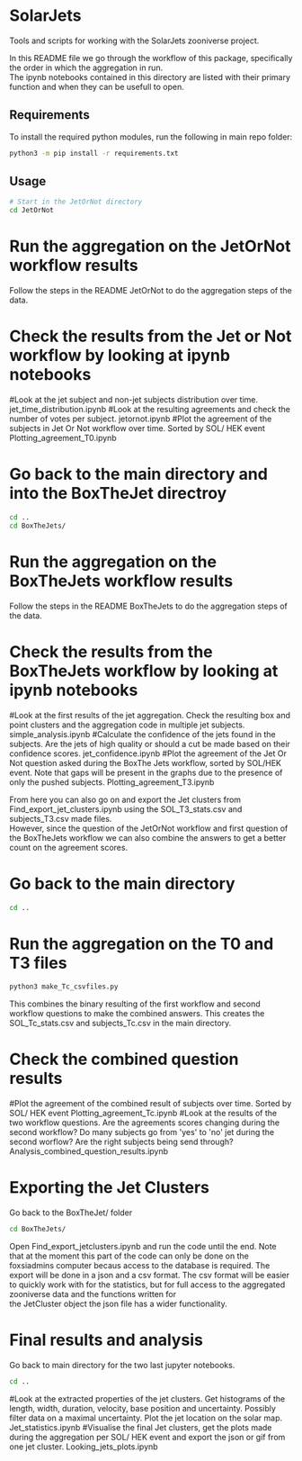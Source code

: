 # SolarJets
Tools and scripts for working with the SolarJets zooniverse project.   

In this README file we go through the workflow of this package, specifically the order in which the aggregation in run.  
The ipynb notebooks contained in this directory are listed with their primary function and when they can be usefull to open. 

## Requirements
To install the required python modules, run the following in main repo folder:
```bash
python3 -m pip install -r requirements.txt
```

## Usage


``` bash
# Start in the JetOrNot directory
cd JetOrNot
``` 

# Run the aggregation on the JetOrNot workflow results
Follow the steps in the README JetOrNot to do the aggregation steps of the data. 

# Check the results from the Jet or Not workflow by looking at ipynb notebooks
#Look at the jet subject and non-jet subjects distribution over time.
jet_time_distribution.ipynb
#Look at the resulting agreements and check the number of votes per subject.
jetornot.ipynb
#Plot the agreement of the subjects in Jet Or Not workflow over time. Sorted by SOL/ HEK event
Plotting_agreement_T0.ipynb

# Go back to the main directory and into the BoxTheJet directroy
``` bash
cd ..
cd BoxTheJets/
```

# Run the aggregation on the BoxTheJets workflow results
Follow the steps in the README BoxTheJets to do the aggregation steps of the data.

# Check the results from the BoxTheJets workflow by looking at ipynb notebooks
#Look at the first results of the jet aggregation. Check the resulting box and point clusters and the aggregation code in multiple jet subjects. 
simple_analysis.ipynb
#Calculate the confidence of the jets found in the subjects. Are the jets of high quality or should a cut be made based on their confidence scores. 
jet_confidence.ipynb
#Plot the agreement of the Jet Or Not question asked during the BoxThe Jets workflow, sorted by SOL/HEK event. Note that gaps will be present in the graphs due to the presence of only the pushed subjects. 
Plotting_agreement_T3.ipynb

From here you can also go on and export the Jet clusters from Find_export_jet_clusters.ipynb using the SOL_T3_stats.csv and subjects_T3.csv made files.    
However, since the question of the JetOrNot workflow and first question of the BoxTheJets workflow we can also combine the answers to get a better count on the agreement scores. 

# Go back to the main directory 
``` bash
cd ..
```

# Run the aggregation on the T0 and T3 files
``` bash
python3 make_Tc_csvfiles.py
```

This combines the binary resulting of the first workflow and second workflow questions to make the combined answers. This creates the SOL_Tc_stats.csv and subjects_Tc.csv in the main directory.   

# Check the combined question results
#Plot the agreement of the combined result of subjects over time. Sorted by SOL/ HEK event
Plotting_agreement_Tc.ipynb
#Look at the results of the two workflow questions. Are the agreements scores changing during the second workflow? Do many subjects go from 'yes' to 'no' jet during the second worflow? Are the right subjects being send through?  
Analysis_combined_question_results.ipynb

# Exporting the Jet Clusters
Go back to the BoxTheJet/ folder
``` bash
cd BoxTheJets/
```
Open Find_export_jetclusters.ipynb and run the code until the end. Note that at the moment this part of the code can only be done on the foxsiadmins computer becaus access to the database is required. 
The export will be done in a json and a csv format. The csv format will be easier to quickly work with for the statistics, but for full access to the aggregated zooniverse data and the functions written for  
the JetCluster object the json file has a wider functionality. 

# Final results and analysis
Go back to main directory for the two last jupyter notebooks. 
``` bash
cd ..
```
#Look at the extracted properties of the jet clusters. Get histograms of the length, width, duration, velocity, base position and uncertainty. Possibly filter data on a maximal uncertainty. Plot the jet location on the solar map. 
Jet_statistics.ipynb
#Visualise the final Jet clusters, get the plots made during the aggregation per SOL/ HEK event and export the json or gif from one jet cluster. 
Looking_jets_plots.ipynb





